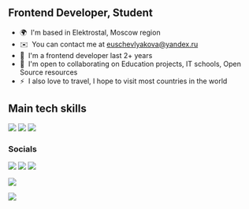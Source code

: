 Frontend Developer, Student
---------------------------

*   🌍  I'm based in Elektrostal, Moscow region
*   ✉️  You can contact me at [euschevlyakova@yandex.ru](mailto:euschevlyakova@yandex.ru)
*   🧠  I'm a frontend developer last 2+ years
*   🤝  I'm open to collaborating on Education projects, IT schools, Open Source resources
*   ⚡  I also love to travel, I hope to visit most countries in the world

## Main tech skills 

![](https://img.shields.io/badge/JavaScript-F7DF1E?style=for-the-badge&logo=javascript&logoColor=black)
![](https://img.shields.io/badge/TypeScript-4B275F?style=for-the-badge&logo=typescript&logoColor=white)
![](https://img.shields.io/badge/React-CC342D?style=for-the-badge&logo=react&logoColor=white)
                    
### Socials
                  
<p align="left">
<a href="https://t.me/eshevlyakova" target="_blank" rel="noreferrer"><img src="https://img.shields.io/badge/telegram-29477F?style=for-the-badge&logo=telegram" /></a>
<a href="https://www.linkedin.com/in/eshevlyakova/" target="_blank" rel="noreferrer"><img src="https://img.shields.io/badge/linkedin-blue?style=for-the-badge&logo=linkedin" /></a>
<a href="https://career.habr.com/evgenia-shevlyakova" target="_blank" rel="noreferrer"><img src="https://img.shields.io/badge/habr_career-062170?style=for-the-badge&logo=habr" /></a>
</p>


<a href="http://www.github.com/eshevlyakova"><img src="https://github-readme-streak-stats.herokuapp.com/?user=eshevlyakova&stroke=ffffff&background=1c1917&ring=0891b2&fire=0891b2&currStreakNum=ffffff&currStreakLabel=0891b2&sideNums=ffffff&sideLabels=ffffff&dates=ffffff&hide_border=true" /></a>

[![](https://visitcount.itsvg.in/api?id=eshevlyakova&label=Profile%20Views&color=11&icon=0&pretty=false)](https://visitcount.itsvg.in)
